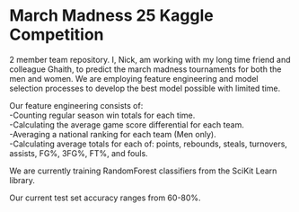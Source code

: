 # March Madness 25 Kaggle Competition
2 member team repository. I, Nick, am working with my long time friend and colleague Ghaith, to predict the march madness tournaments for both the men and women. We are employing feature engineering and model selection processes to develop the best model possible with limited time.

Our feature engineering consists of:  
  -Counting regular season win totals for each time.  
  -Calculating the average game score differential for each team.  
  -Averaging a national ranking for each team (Men only).  
  -Calculating average totals for each of: points, rebounds, steals, turnovers, assists, FG%, 3FG%, FT%, and fouls.

  We are currently training RandomForest classifiers from the SciKit Learn library. 

  Our current test set accuracy ranges from 60-80%.
